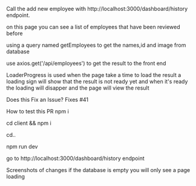 Call the add new employee with http://localhost:3000/dashboard/history endpoint.

on this page you can see a list of employees that have been reviewed before

using a query named getEmployees to get the names,id and image from database

use axios.get('/api/employees') to get the result to the front end

LoaderProgress is used when the page take a time to load the result a loading
sign will show that the result is not ready yet and when it's ready the loading
will disapper and the page will view the result

Does this Fix an Issue? Fixes #41

How to test this PR npm i

cd client && npm i

cd..

npm run dev

go to http://localhost:3000/dashboard/history endpoint

Screenshots of changes if the database is empty you will only see a page loading
